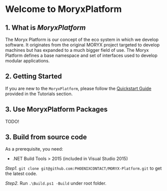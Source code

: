 # Welcome to MoryxPlatform

## 1. What is *MoryxPlatform*

The Moryx Platform is our concept of the eco system in which we develop software. It originates from the original MORYX project targeted to develop machines but has expanded to a much bigger field of use. The Moryx Platform defines a base namespace and set of interfaces used to develop modular applications.

## 2. Getting Started

If you are new to the `MoryxPlatform`, please follow the [Quickstart Guide](xref:QuickstartGuide) provided in the Tutorials section.

## 3. Use MoryxPlatform Packages

TODO!

## 3. Build from source code

As a prerequisite, you need:

- .NET Build Tools > 2015 (included in Visual Studio 2015)

*Step1.* `git clone git@github.com:PHOENIXCONTACT/MORYX-Platform.git` to get the latest code.

*Step2.* Run `.\Build.ps1 -Build` under root folder.